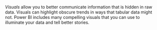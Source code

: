 *Visuals* allow you to better communicate information that is hidden in raw data. Visuals can highlight obscure trends in ways that tabular data might not. Power BI includes many compelling visuals that you can use to illuminate your data and tell better stories. 
